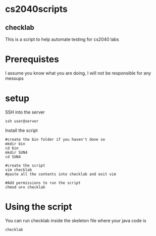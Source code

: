 # cs2040scripts

## checklab
This is a script to help automate testing for cs2040 labs
# Prerequistes
I assume you know what you are doing, I will not be responsible for any messups
# setup
SSH into the server
```
ssh user@server
```

Install the script
```
#create the bin folder if you haven't done so
mkdir bin
cd bin  
mkdir SUN4
cd SUN4

#create the script
vim checklab
#paste all the contents into checklab and exit vim

#Add permissions to run the script
chmod u+x checklab
```
# Using the script

You can run checklab inside the skeleton file where your java code is
```
checklab
```
